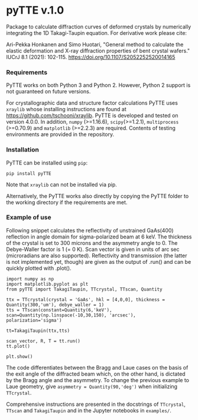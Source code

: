 # pyTTE v.1.0
Package to calculate diffraction curves of deformed crystals by numerically integrating the 1D Takagi-Taupin equation. For derivative work please cite:

Ari-Pekka Honkanen and Simo Huotari, "General method to calculate the elastic deformation and X-ray diffraction properties of bent crystal wafers." IUCrJ 8.1 (2021): 102-115. https://doi.org/10.1107/S2052252520014165

### Requirements
PyTTE works on both Python 3 and Python 2. However, Python 2 support is not guaranteed on future versions. 

For crystallographic data and structure factor calculations PyTTE uses `xraylib` whose installing instructions are found at https://github.com/tschoonj/xraylib. PyTTE is developed and tested on version 4.0.0. In addition, `numpy` (>=1.16.6), `scipy`(>=1.2.1), `multiprocess` (>=0.70.9) and `matplotlib` (>=2.2.3) are required. Contents of testing environments are provided in the repository.

### Installation

PyTTE can be installed using `pip`:

```
pip install pyTTE
```

Note that `xraylib` can not be installed via pip.

Alternatively, the PyTTE works also directly by copying the PyTTE folder to the working directory if the requirements are met.

### Example of use

Following snippet calculates the reflectivity of unstrained GaAs(400) reflection in angle domain for sigma-polarized beam at 6 keV. The thickness of the crystal is set to 300 microns and the asymmetry angle to 0. The Debye-Waller factor is 1 (= 0 K). Scan vector is given in units of arc sec (microradians are also supported). Reflectivity and transmission (the latter is not implemented yet, though) are given as the output of .run() and can be quickly plotted with .plot().

```
import numpy as np
import matplotlib.pyplot as plt
from pyTTE import TakagiTaupin, TTcrystal, TTscan, Quantity

ttx = TTcrystal(crystal = 'GaAs', hkl = [4,0,0], thickness = Quantity(300,'um'), debye_waller = 1)
tts = TTscan(constant=Quantity(6,'keV'), scan=Quantity(np.linspace(-10,30,150), 'arcsec'), polarization='sigma')

tt=TakagiTaupin(ttx,tts)

scan_vector, R, T = tt.run()
tt.plot()

plt.show()
```

The code differentiates between the Bragg and Laue cases on the basis of the exit angle of the diffracted beam which, on the other hand, is dictated by the Bragg angle and the asymmetry. To change the previous example to Laue geometry, give `asymmetry = Quantity(90,'deg')` when initializing `TTcrystal`.

Comprehensive instructions are presented in the docstrings of `TTcrystal`, `TTscan` and `TakagiTaupin` and in the Jupyter notebooks in `examples/`.
